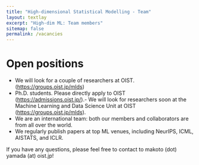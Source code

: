 ```yaml
---
title: "High-dimensional Statistical Modelling - Team"
layout: textlay
excerpt: "High-dim ML: Team members"
sitemap: false
permalink: /vacancies
---
```


# Open positions
- We will look for a couple of researchers at OIST. (https://groups.oist.jp/mlds)
- Ph.D. students. Please directly apply to OIST (https://admissions.oist.jp/).- We will look for researchers soon at the Machine Learning and Data Science Unit at OIST (https://groups.oist.jp/mlds). 
- We are an international team: both our members and collaborators are from all over the world.
- We regularly publish papers at top ML venues, including NeurIPS, ICML, AISTATS, and ICLR.

If you have any questions, please feel free to contact to makoto (dot) yamada (at) oist.jp!




